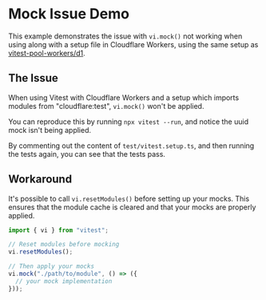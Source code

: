 # Mock Issue Demo

This example demonstrates the issue with `vi.mock()` not working when using along with a setup file in Cloudflare Workers, using the same setup as [vitest-pool-workers/d1](https://github.com/cloudflare/workers-sdk/tree/main/fixtures/vitest-pool-workers-examples/d1).

## The Issue

When using Vitest with Cloudflare Workers and a setup which imports modules from "cloudflare:test", `vi.mock()` won't be applied.

You can reproduce this by running `npx vitest --run`, and notice the uuid mock isn't being applied.

By commenting out the content of `test/vitest.setup.ts`, and then running the tests again, you can see that the tests pass.

## Workaround

It's possible to call `vi.resetModules()` before setting up your mocks. This ensures that the module cache is cleared and that your mocks are properly applied.

```javascript
import { vi } from "vitest";

// Reset modules before mocking
vi.resetModules();

// Then apply your mocks
vi.mock("./path/to/module", () => ({
  // your mock implementation
}));
```
